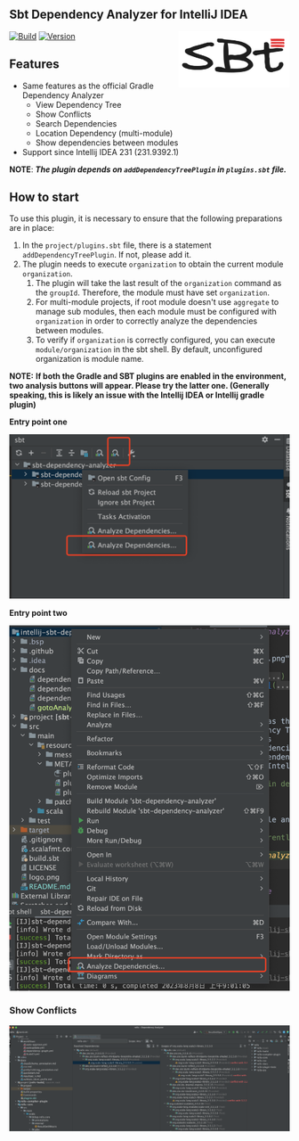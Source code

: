 Sbt Dependency Analyzer for IntelliJ IDEA
---------

<img src="./logo.png" width = "200" height = "100" alt="logo" align="right" />

[![Build](https://github.com/bitlap/intellij-sbt-dependency-analyzer/actions/workflows/ScalaCI.yml/badge.svg)](https://github.com/bitlap/intellij-sbt-dependency-analyzer/actions/workflows/ScalaCI.yml)
[![Version](https://img.shields.io/jetbrains/plugin/v/22427-sbt-dependency-analyzer)](https://plugins.jetbrains.com/plugin/22427-sbt-dependency-analyzer)

## Features

- Same features as the official Gradle Dependency Analyzer
  - View Dependency Tree
  - Show Conflicts
  - Search Dependencies
  - Location Dependency (multi-module)
  - Show dependencies between modules
- Support since Intellij IDEA 231 (231.9392.1)

**NOTE**: ***The plugin depends on `addDependencyTreePlugin` in `plugins.sbt` file.***

## How to start

To use this plugin, it is necessary to ensure that the following preparations are in place:

1. In the `project/plugins.sbt` file, there is a statement `addDependencyTreePlugin`. If not, please add it.
2. The plugin needs to execute `organization` to obtain the current module `organization`. 
   1. The plugin will take the last result of the `organization` command as the `groupId`. Therefore, the module must have set `organization`.
   2. For multi-module projects, if root module doesn't use `aggregate` to manage sub modules, then each module must be configured with `organization` in order to correctly analyze the dependencies between modules. 
   3. To verify if `organization` is correctly configured, you can execute `module/organization` in the sbt shell. By default, unconfigured organization is module name.

**NOTE:** **If both the Gradle and SBT plugins are enabled in the environment, two analysis buttons will appear. Please try the latter one. (Generally speaking, this is likely an issue with the Intellij IDEA or Intellij gradle plugin)**

**Entry point one**

![](./docs/gotoAnalyze1.png)

**Entry point two**

![](./docs/gotoAnalyze2.png)


### Show Conflicts

![](./docs/dependencyTreeConflicts.png)